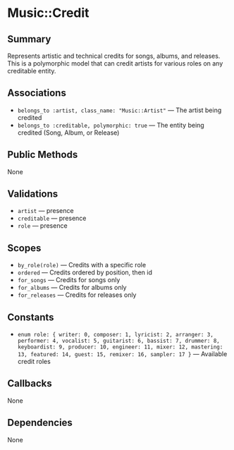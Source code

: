 # Music::Credit

## Summary
Represents artistic and technical credits for songs, albums, and releases. This is a polymorphic model that can credit artists for various roles on any creditable entity.

## Associations
- `belongs_to :artist, class_name: "Music::Artist"` — The artist being credited
- `belongs_to :creditable, polymorphic: true` — The entity being credited (Song, Album, or Release)

## Public Methods
None

## Validations
- `artist` — presence
- `creditable` — presence
- `role` — presence

## Scopes
- `by_role(role)` — Credits with a specific role
- `ordered` — Credits ordered by position, then id
- `for_songs` — Credits for songs only
- `for_albums` — Credits for albums only
- `for_releases` — Credits for releases only

## Constants
- `enum role: { writer: 0, composer: 1, lyricist: 2, arranger: 3, performer: 4, vocalist: 5, guitarist: 6, bassist: 7, drummer: 8, keyboardist: 9, producer: 10, engineer: 11, mixer: 12, mastering: 13, featured: 14, guest: 15, remixer: 16, sampler: 17 }` — Available credit roles

## Callbacks
None

## Dependencies
None 